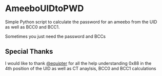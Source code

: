# AmeeboUIDtoPWD
Simple Python script to calculate the password for an ameebo from the UID as well as BCC0 and BCC1.

Sometimes you just need the password and BCCs

## Special Thanks

I would like to thank [@equipter](https://github.com/equipter) for all the help understanding 0x88 in the 4th position of the UID as well as CT anaylsis, BCC0 and BCC1 calculations